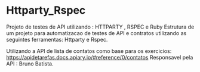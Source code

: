 # Httparty_Rspec
Projeto de testes de API utilizando : HTTPARTY , RSPEC e Ruby
Estrutura de um projeto para automatizacao de testes de API e contratos utilizando as seguintes ferramentas: Httparty e Rspec.

Utilizando a API de lista de contatos como base para os exercicios:
https://apidetarefas.docs.apiary.io/#reference/0/contatos
Responsavel pela API : Bruno Batista.
